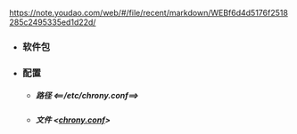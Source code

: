 https://note.youdao.com/web/#/file/recent/markdown/WEBf6d4d5176f2518285c2495335ed1d22d/


- ### 软件包 <chrony>
- ### 配置
    - ##### 路径  <==/etc/chrony.conf==>
    - ##### 文件  <[chrony.conf](https://github.com/guiaiy/linux/blob/master/NTP/chrony.conf)>
